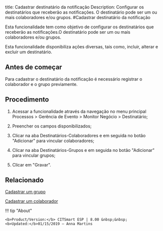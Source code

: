 title: Cadastrar destinatário da notificação
Description: Configurar os destinatários que receberão as notificações. O destinatário pode ser um ou mais colaboradores e/ou grupos.
#Cadastrar destinatário da notificação

Esta funcionalidade tem como objetivo de configurar os destinatários que
receberão as notificações.O destinatário pode ser um ou mais colaboradores
e/ou grupos.

Esta funcionalidade disponibiliza ações diversas, tais como, incluir, alterar e
excluir um destinatário.

Antes de começar
--------------------

Para cadastrar o destinatário da notificação é necessário registrar o
colaborador e o grupo previamente.

Procedimento
----------------

1.  Acessar a funcionalidade através da navegação no menu principal Processos \>
    Gerência de Evento \> Monitor Negócio \> Destinatário;

2.  Preencher os campos disponibilizados;

3.  Clicar na aba Destinatários-Colaboradores e em seguida no botão "Adicionar"
    para vincular colaboradores;

4.  Clicar na aba Destinatários-Grupos e em seguida no botão "Adicionar" para
    vincular grupos;

5.  Clicar em "Gravar".


Relacionado
-----------

[Cadastrar um grupo](/pt-br/citsmart-esp-8/initial-settings/access-settings/user/register-groups.html)

[Cadastrar um colaborador](/pt-br/citsmart-esp-8/initial-settings/access-settings/user/register-employee.html)


!!! tip "About"

    <b>Product/Version:</b> CITSmart ESP | 8.00 &nbsp;&nbsp;
    <b>Updated:</b>01/15/2019 – Anna Martins
